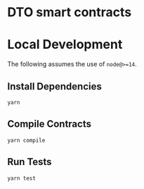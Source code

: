 # DTO smart contracts

# Local Development

The following assumes the use of `node@>=14`.

## Install Dependencies

`yarn`

## Compile Contracts

`yarn compile`

## Run Tests

`yarn test`
